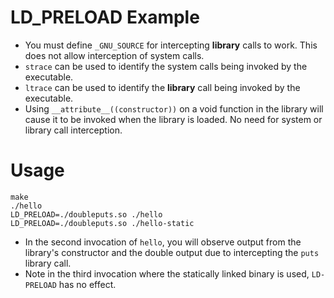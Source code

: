 # LD_PRELOAD Example

* You must define `_GNU_SOURCE` for intercepting **library** calls to work. This does not allow interception of system calls.
* `strace` can be used to identify the system calls being invoked by the executable.
* `ltrace` can be used to identify the **library** call being invoked by the executable.
* Using `__attribute__((constructor))` on a void function in the library will cause it to be invoked when the library is loaded. No need for system or library call interception.

# Usage

```
make
./hello
LD_PRELOAD=./doubleputs.so ./hello
LD_PRELOAD=./doubleputs.so ./hello-static
```

* In the second invocation of `hello`, you will observe output from the library's constructor and the double output due to intercepting the `puts` library call. 
* Note in the third invocation where the statically linked binary is used, `LD-PRELOAD` has no effect.

